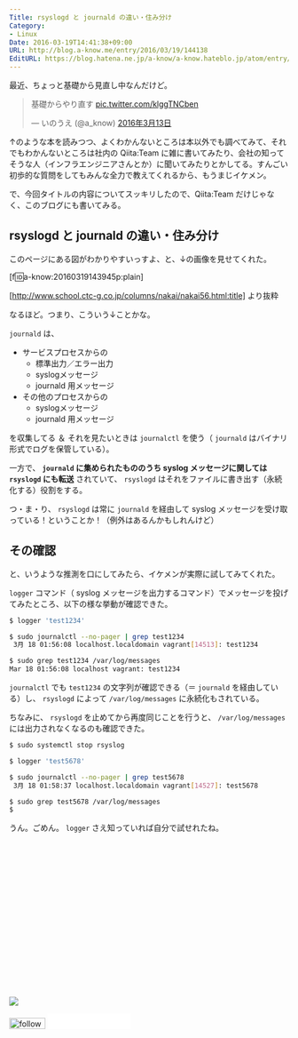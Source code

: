 ```yaml
---
Title: rsyslogd と journald の違い・住み分け
Category:
- Linux
Date: 2016-03-19T14:41:38+09:00
URL: http://blog.a-know.me/entry/2016/03/19/144138
EditURL: https://blog.hatena.ne.jp/a-know/a-know.hateblo.jp/atom/entry/10328537792367623480
---
```


最近、ちょっと基礎から見直し中なんだけど。



<blockquote class="twitter-tweet" data-lang="ja"><p lang="ja" dir="ltr">基礎からやり直す <a href="https://t.co/klggTNCben">pic.twitter.com/klggTNCben</a></p>&mdash; いのうえ (@a_know) <a href="https://twitter.com/a_know/status/709003577939726337">2016年3月13日</a></blockquote>
<script async src="//platform.twitter.com/widgets.js" charset="utf-8"></script>



↑のような本を読みつつ、よくわかんないところは本以外でも調べてみて、それでもわかんないところは社内の Qiita:Team に雑に書いてみたり、会社の知ってそうな人（インフラエンジニアさんとか）に聞いてみたりとかしてる。すんごい初歩的な質問をしてもみんな全力で教えてくれるから、もうまじイケメン。


で、今回タイトルの内容についてスッキリしたので、Qiita:Team だけじゃなく、このブログにも書いてみる。




<!-- more -->




## rsyslogd と journald の違い・住み分け

このページにある図がわかりやすいっすよ、と、↓の画像を見せてくれた。


[f:id:a-know:20160319143945p:plain]


[http://www.school.ctc-g.co.jp/columns/nakai/nakai56.html:title] より抜粋




なるほど。つまり、こういう↓ことかな。


`journald` は、


* サービスプロセスからの
    * 標準出力／エラー出力
    * syslogメッセージ
    * journald 用メッセージ
* その他のプロセスからの
    * syslogメッセージ
    * journald 用メッセージ



を収集してる ＆ それを見たいときは `journalctl` を使う（ `journald` はバイナリ形式でログを保管している）。


一方で、 **`journald` に集められたもののうち syslog メッセージに関しては `rsyslogd` にも転送** されていて、 `rsyslogd` はそれをファイルに書き出す（永続化する）役割をする。



つ・ま・り、 `rsyslogd` は常に `journald` を経由して syslog メッセージを受け取っている！ということか！（例外はあるんかもしれんけど）



## その確認


と、いうような推測を口にしてみたら、イケメンが実際に試してみてくれた。


`logger` コマンド（ syslog メッセージを出力するコマンド）でメッセージを投げてみたところ、以下の様な挙動が確認できた。


```sh
$ logger 'test1234'

$ sudo journalctl --no-pager | grep test1234
 3月 18 01:56:08 localhost.localdomain vagrant[14513]: test1234

$ sudo grep test1234 /var/log/messages
Mar 18 01:56:08 localhost vagrant: test1234
```

`journalctl` でも `test1234` の文字列が確認できる（＝ `journald` を経由している）し、 `rsyslogd` によって `/var/log/messages` に永続化もされている。


ちなみに、 `rsyslogd` を止めてから再度同じことを行うと、 `/var/log/messages` には出力されなくなるのも確認できた。



```sh
$ sudo systemctl stop rsyslog

$ logger 'test5678'

$ sudo journalctl --no-pager | grep test5678
 3月 18 01:58:37 localhost.localdomain vagrant[14527]: test5678

$ sudo grep test5678 /var/log/messages
$ 
```


うん。ごめん。 `logger` さえ知っていれば自分で試せれたね。


<div>
<br>
<script async src="//pagead2.googlesyndication.com/pagead/js/adsbygoogle.js"></script>
<!-- article-bottom2 -->
<ins class="adsbygoogle"
     style="display:inline-block;width:300px;height:250px"
     data-ad-client="ca-pub-3463034538369189"
     data-ad-slot="5274552934"></ins>
<script>
(adsbygoogle = window.adsbygoogle || []).push({});
</script>

<a href="http://bit.ly/grass-graph" target='blank' rel="nofollow"><img src="https://cdn-ak.f.st-hatena.com/images/fotolife/a/a-know/20170405/20170405220342.png"></a>
<br>
</div>

<div>
<a href='http://cloud.feedly.com/#subscription%2Ffeed%2Fhttp%3A%2F%2Fblog.a-know.me%2Ffeed'  target='blank'><img id='feedlyFollow' src='http://s3.feedly.com/img/follows/feedly-follow-rectangle-volume-small_2x.png' alt='follow us in feedly' width='65' height='20'></a>



<iframe src="//blog.hatena.ne.jp/a-know/a-know.hateblo.jp/subscribe/iframe" allowtransparency="true" frameborder="0" scrolling="no" width="150" height="28"></iframe>
</div>
